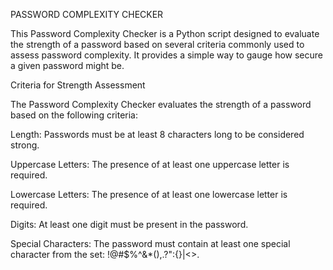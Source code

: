 PASSWORD COMPLEXITY CHECKER

This Password Complexity Checker is a Python script designed to evaluate the strength of a password based on several criteria commonly used to assess password complexity. It provides a simple way to gauge how secure a given password might be.

Criteria for Strength Assessment

The Password Complexity Checker evaluates the strength of a password based on the following criteria:

Length: Passwords must be at least 8 characters long to be considered strong.

Uppercase Letters: The presence of at least one uppercase letter is required.

Lowercase Letters: The presence of at least one lowercase letter is required.

Digits: At least one digit must be present in the password.

Special Characters: The password must contain at least one special character from the set: !@#$%^&*(),.?":{}|<>.
